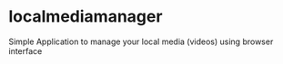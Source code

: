 localmediamanager
=================

Simple Application to manage your local media (videos) using browser interface
